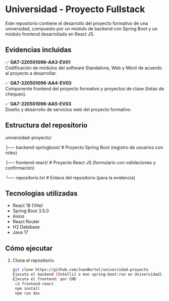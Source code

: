 # Universidad - Proyecto Fullstack

Este repositorio contiene el desarrollo del proyecto formativo de una universidad, compuesto por un módulo de backend con Spring Boot y un módulo frontend desarrollado en React JS.

## Evidencias incluidas

✅ **GA7-220501096-AA3-EV01**  
Codificación de módulos del software Standalone, Web y Móvil de acuerdo al proyecto a desarrollar.

✅ **GA7-220501096-AA4-EV03**  
Componente frontend del proyecto formativo y proyectos de clase (listas de chequeo).

✅ **GA7-220501096-AA5-EV03**  
Diseño y desarrollo de servicios web del proyecto formativo.

## Estructura del repositorio

universidad-proyecto/

├── backend-springboot/ # Proyecto Spring Boot (registro de usuarios con roles)

├── frontend-react/ # Proyecto React JS (formulario con validaciones y confirmación)

└── repositorio.txt # Enlace del repositorio (para la evidencia)


## Tecnologías utilizadas

- React 18 (Vite)
- Spring Boot 3.5.0
- Axios
- React Router
- H2 Database
- Java 17

## Cómo ejecutar

1. Clona el repositorio:
   ```bash
   git clone https://github.com/JuanBertel/universidad-proyecto
   Ejecuta el backend (IntelliJ o mvn spring-boot:run en Universidad).
   Ejecuta el frontend: por CMD
    cd frontend-react
    npm install
    npm run dev
